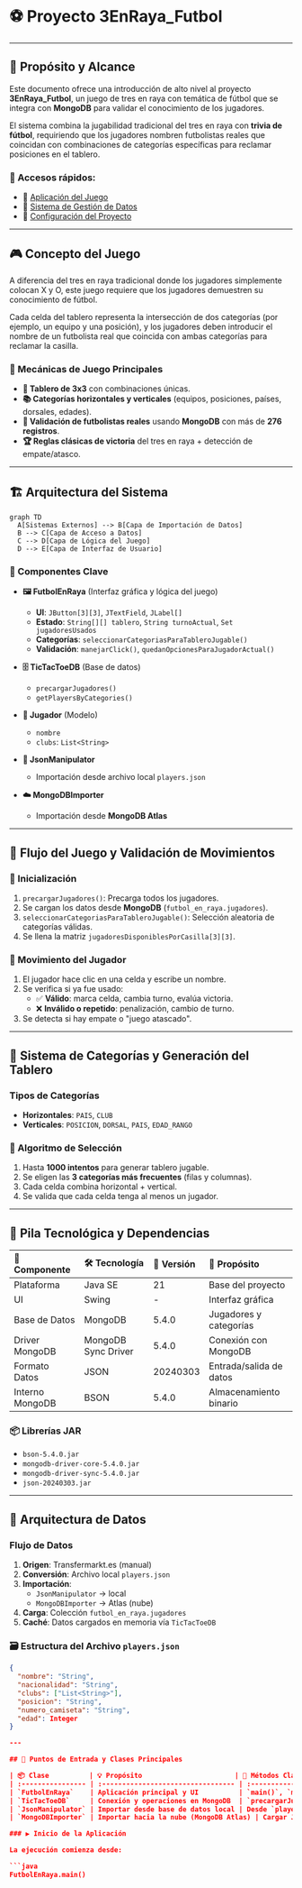 # ⚽ Proyecto 3EnRaya_Futbol

---

## 🎯 Propósito y Alcance

Este documento ofrece una introducción de alto nivel al proyecto **3EnRaya_Futbol**, un juego de tres en raya con temática de fútbol que se integra con **MongoDB** para validar el conocimiento de los jugadores.

El sistema combina la jugabilidad tradicional del tres en raya con **trivia de fútbol**, requiriendo que los jugadores nombren futbolistas reales que coincidan con combinaciones de categorías específicas para reclamar posiciones en el tablero.

### 📌 Accesos rápidos:

* 🔗 [Aplicación del Juego](#aplicación-del-juego)
* 🔗 [Sistema de Gestión de Datos](#sistema-de-gestión-de-datos)
* 🔗 [Configuración del Proyecto](#configuración-del-proyecto)

---

## 🎮 Concepto del Juego

A diferencia del tres en raya tradicional donde los jugadores simplemente colocan X y O, este juego requiere que los jugadores demuestren su conocimiento de fútbol.

Cada celda del tablero representa la intersección de dos categorías (por ejemplo, un equipo y una posición), y los jugadores deben introducir el nombre de un futbolista real que coincida con ambas categorías para reclamar la casilla.

### 🧩 Mecánicas de Juego Principales

* **🔲 Tablero de 3x3** con combinaciones únicas.
* **📚 Categorías horizontales y verticales** (equipos, posiciones, países, dorsales, edades).
* **🧠 Validación de futbolistas reales** usando **MongoDB** con más de **276 registros**.
* **🏆 Reglas clásicas de victoria** del tres en raya + detección de empate/atasco.

---

## 🏗️ Arquitectura del Sistema

```mermaid
graph TD
  A[Sistemas Externos] --> B[Capa de Importación de Datos]
  B --> C[Capa de Acceso a Datos]
  C --> D[Capa de Lógica del Juego]
  D --> E[Capa de Interfaz de Usuario]
  ```

  ### 🧱 Componentes Clave

* **🖼️ FutbolEnRaya** (Interfaz gráfica y lógica del juego)
    * **UI**: `JButton[3][3]`, `JTextField`, `JLabel[]`
    * **Estado**: `String[][] tablero`, `String turnoActual`, `Set jugadoresUsados`
    * **Categorías**: `seleccionarCategoriasParaTableroJugable()`
    * **Validación**: `manejarClick()`, `quedanOpcionesParaJugadorActual()`

* **🗄️ TicTacToeDB** (Base de datos)
    * `precargarJugadores()`
    * `getPlayersByCategories()`

* **👤 Jugador** (Modelo)
    * `nombre`
    * `clubs`: `List<String>`

* **📄 JsonManipulator**
    * Importación desde archivo local `players.json`

* **☁️ MongoDBImporter**
    * Importación desde **MongoDB Atlas**

---

## 🔁 Flujo del Juego y Validación de Movimientos

### 🔄 Inicialización

1.  `precargarJugadores()`: Precarga todos los jugadores.
2.  Se cargan los datos desde **MongoDB** (`futbol_en_raya.jugadores`).
3.  `seleccionarCategoriasParaTableroJugable()`: Selección aleatoria de categorías válidas.
4.  Se llena la matriz `jugadoresDisponiblesPorCasilla[3][3]`.

### 🎯 Movimiento del Jugador

1.  El jugador hace clic en una celda y escribe un nombre.
2.  Se verifica si ya fue usado:
    * ✅ **Válido**: marca celda, cambia turno, evalúa victoria.
    * ❌ **Inválido o repetido**: penalización, cambio de turno.
3.  Se detecta si hay empate o "juego atascado".

---

## 🧮 Sistema de Categorías y Generación del Tablero

### Tipos de Categorías

* **Horizontales**: `PAIS`, `CLUB`
* **Verticales**: `POSICION`, `DORSAL`, `PAIS`, `EDAD_RANGO`

### 🔧 Algoritmo de Selección

1.  Hasta **1000 intentos** para generar tablero jugable.
2.  Se eligen las **3 categorías más frecuentes** (filas y columnas).
3.  Cada celda combina horizontal + vertical.
4.  Se valida que cada celda tenga al menos un jugador.

---

## 🧰 Pila Tecnológica y Dependencias

| 🔧 Componente   | 🛠️ Tecnología        | 🧾 Versión  | 📌 Propósito                      |
| :-------------- | :------------------- | :---------- | :-------------------------------- |
| Plataforma      | Java SE              | 21          | Base del proyecto                 |
| UI              | Swing                | -           | Interfaz gráfica                  |
| Base de Datos   | MongoDB              | 5.4.0       | Jugadores y categorías            |
| Driver MongoDB  | MongoDB Sync Driver  | 5.4.0       | Conexión con MongoDB              |
| Formato Datos   | JSON                 | 20240303    | Entrada/salida de datos           |
| Interno MongoDB | BSON                 | 5.4.0       | Almacenamiento binario            |

### 📦 Librerías JAR

* `bson-5.4.0.jar`
* `mongodb-driver-core-5.4.0.jar`
* `mongodb-driver-sync-5.4.0.jar`
* `json-20240303.jar`

---

## 🧬 Arquitectura de Datos

### Flujo de Datos

1.  **Origen**: Transfermarkt.es (manual)
2.  **Conversión**: Archivo local `players.json`
3.  **Importación**:
    * `JsonManipulator` → local
    * `MongoDBImporter` → Atlas (nube)
4.  **Carga**: Colección `futbol_en_raya.jugadores`
5.  **Caché**: Datos cargados en memoria vía `TicTacToeDB`

### 🗃️ Estructura del Archivo `players.json`

```json
{
  "nombre": "String",
  "nacionalidad": "String",
  "clubs": ["List<String>"],
  "posicion": "String",
  "numero_camiseta": "String",
  "edad": Integer
}

---

## 🚀 Puntos de Entrada y Clases Principales

| 📦 Clase          | 💡 Propósito                       | 🔑 Métodos Clave                                |
| :---------------- | :--------------------------------- | :---------------------------------------------- |
| `FutbolEnRaya`    | Aplicación principal y UI          | `main()`, `manejarClick()`, `iniciarNuevaPartida()` |
| `TicTacToeDB`     | Conexión y operaciones en MongoDB  | `precargarJugadores()`, `getPlayersByCategories()` |
| `JsonManipulator` | Importar desde base de datos local | Desde `players.json`                            |
| `MongoDBImporter` | Importar hacia la nube (MongoDB Atlas) | Cargar JSON a MongoDB                           |

### ▶️ Inicio de la Aplicación

La ejecución comienza desde:

```java
FutbolEnRaya.main()
